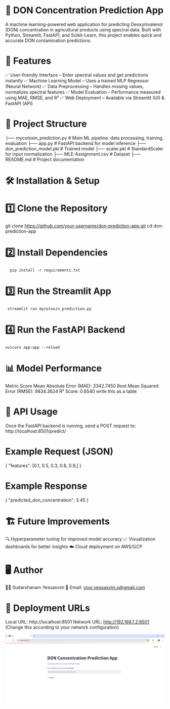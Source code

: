 # 🌾 DON Concentration Prediction App

A machine learning-powered web application for predicting Deoxynivalenol (DON) concentration in agricultural products using spectral data. Built with Python, Streamlit, FastAPI, and Scikit-Learn, this project enables quick and accurate DON contamination predictions.

# 🚀 Features

✅ User-friendly Interface – Enter spectral values and get predictions instantly
✅ Machine Learning Model – Uses a trained MLP Regressor (Neural Network)
✅ Data Preprocessing – Handles missing values, normalizes spectral features
✅ Model Evaluation – Performance measured using MAE, RMSE, and R²
✅ Web Deployment – Available via Streamlit (UI) & FastAPI (API)


# 📂 Project Structure
├── mycotoxin_prediction.py  # Main ML pipeline: data processing, training, evaluation
├── app.py                   # FastAPI backend for model inference
├── don_prediction_model.pkl  # Trained model
├── scaler.pkl                # StandardScaler for input normalization
├── MLE-Assignment.csv        # Dataset
├── README.md                 # Project documentation

# 🛠️ Installation & Setup

# 1️⃣ Clone the Repository
  git clone https://github.com/your-username/don-prediction-app.git
  cd don-prediction-app

  # 2️⃣ Install Dependencies
      pip install -r requirements.txt

  # 3️⃣ Run the Streamlit App
     streamlit run mycotoxin_prediction.py
  
  # 4️⃣ Run the FastAPI Backend
    uvicorn app:app --reload

  # 📊 Model Performance
  Metric                      Score
Mean Absolute Error (MAE):    3342.7450
Root Mean Squared Error (RMSE):    9834.3624
R² Score:    0.6540  write this as a table

# 📢 API Usage

Once the FastAPI backend is running, send a POST request to:
http://localhost:8501/predict/

# Example Request (JSON)
{
  "features": [0.1, 0.5, 0.3, 0.8, 0.9,]
}

# Example Response
{
  "predicted_don_concentration": 3.45
}

# 🏗️ Future Improvements

🔍 Hyperparameter tuning for improved model accuracy
📈 Visualization dashboards for better insights
☁️ Cloud deployment on AWS/GCP

# 🖥️ Author
👩‍💻 Sudarshanam Yessasvini
📧 Email: your.yessasvini.s@gmail.com

# 🔗 Deployment URLs

Local URL: http://localhost:8501
Network URL: http://192.168.1.2:8501 (Change this according to your network configuration)

![Results Vs Image](Results_Vs_Image.png)


